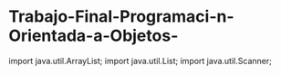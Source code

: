 # Trabajo-Final-Programaci-n-Orientada-a-Objetos-
import java.util.ArrayList;
import java.util.List;
import java.util.Scanner;



